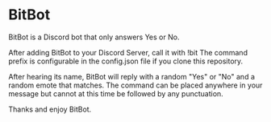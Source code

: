 # BitBot
BitBot is a Discord bot that only answers Yes or No.

After adding BitBot to your Discord Server, call it with !bit 
The command prefix is configurable in the config.json file if you clone this repository.

After hearing its name, BitBot will reply with a random "Yes" or "No" and a random emote that matches.
The command can be placed anywhere in your message but cannot at this time be followed by any punctuation.

Thanks and enjoy BitBot.
